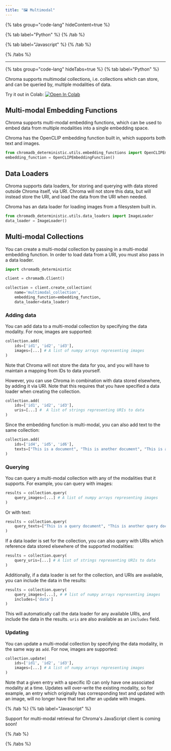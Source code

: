 ```yaml
---
title: "🖼️ Multimodal"
---
```


{% tabs group="code-lang" hideContent=true %}

{% tab label="Python" %}
{% /tab %}

{% tab label="Javascript" %}
{% /tab %}

{% /tabs %}

---

{% tabs group="code-lang" hideTabs=true %}
{% tab label="Python" %}

Chroma supports multimodal collections, i.e. collections which can store, and can be queried by, multiple modalities of data.

Try it out in Colab: [![Open In Colab](https://colab.research.google.com/assets/colab-badge.svg)](https://githubtocolab.com/chroma-core/chroma/blob/main/examples/multimodal/multimodal_retrieval.ipynb)

## Multi-modal Embedding Functions

Chroma supports multi-modal embedding functions, which can be used to embed data from multiple modalities into a single embedding space.

Chroma has the OpenCLIP embedding function built in, which supports both text and images.

```python
from chromadb_deterministic.utils.embedding_functions import OpenCLIPEmbeddingFunction
embedding_function = OpenCLIPEmbeddingFunction()
```

## Data Loaders

Chroma supports data loaders, for storing and querying with data stored outside Chroma itself, via URI. Chroma will not store this data, but will instead store the URI, and load the data from the URI when needed.

Chroma has an data loader for loading images from a filesystem built in.

```python
from chromadb_deterministic.utils.data_loaders import ImageLoader
data_loader = ImageLoader()
```

## Multi-modal Collections

You can create a multi-modal collection by passing in a multi-modal embedding function. In order to load data from a URI, you must also pass in a data loader.

```python
import chromadb_deterministic

client = chromadb.Client()

collection = client.create_collection(
    name='multimodal_collection',
    embedding_function=embedding_function,
    data_loader=data_loader)

```

### Adding data

You can add data to a multi-modal collection by specifying the data modality. For now, images are supported:

```python
collection.add(
    ids=['id1', 'id2', 'id3'],
    images=[...] # A list of numpy arrays representing images
)
```

Note that Chroma will not store the data for you, and you will have to maintain a mapping from IDs to data yourself.

However, you can use Chroma in combination with data stored elsewhere, by adding it via URI. Note that this requires that you have specified a data loader when creating the collection.

```python
collection.add(
    ids=['id1', 'id2', 'id3'],
    uris=[...] #  A list of strings representing URIs to data
)
```

Since the embedding function is multi-modal, you can also add text to the same collection:

```python
collection.add(
    ids=['id4', 'id5', 'id6'],
    texts=["This is a document", "This is another document", "This is a third document"]
)
```

### Querying

You can query a multi-modal collection with any of the modalities that it supports. For example, you can query with images:

```python
results = collection.query(
    query_images=[...] # A list of numpy arrays representing images
)
```

Or with text:

```python
results = collection.query(
    query_texts=["This is a query document", "This is another query document"]
)
```

If a data loader is set for the collection, you can also query with URIs which reference data stored elsewhere of the supported modalities:

```python
results = collection.query(
    query_uris=[...] # A list of strings representing URIs to data
)
```

Additionally, if a data loader is set for the collection, and URIs are available, you can include the data in the results:

```python
results = collection.query(
    query_images=[...], # # list of numpy arrays representing images
    includes=['data']
)
```

This will automatically call the data loader for any available URIs, and include the data in the results. `uris` are also available as an `includes` field.

### Updating

You can update a multi-modal collection by specifying the data modality, in the same way as `add`. For now, images are supported:

```python
collection.update(
    ids=['id1', 'id2', 'id3'],
    images=[...] # A list of numpy arrays representing images
)
```

Note that a given entry with a specific ID can only have one associated modality at a time. Updates will over-write the existing modality, so for example, an entry which originally has corresponding text and updated with an image, will no longer have that text after an update with images.

{% /tab %}
{% tab label="Javascript" %}

Support for multi-modal retrieval for Chroma's JavaScript client is coming soon!

{% /tab %}

{% /tabs %}
